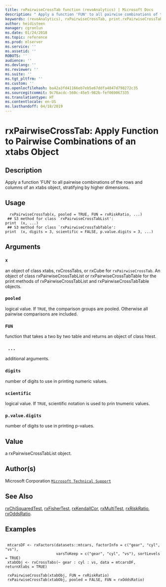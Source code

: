 ```yaml
---
title: rxPairwiseCrossTab function (revoAnalytics) | Microsoft Docs
description: " Apply a function 'FUN' to all pairwise combinations of the rows and columns of an xtabs object,  stratifying by higher dimensions. "
keywords: (revoAnalytics), rxPairwiseCrossTab, print.rxPairwiseCrossTabList, print.rxPairwiseCrossTabTable, htest
author: heidisteen
manager: cgronlun
ms.date: 01/24/2018
ms.topic: reference
ms.prod: mlserver
ms.service: ''
ms.assetid: ''
ROBOTS: ''
audience: ''
ms.devlang: ''
ms.reviewer: ''
ms.suite: ''
ms.tgt_pltfrm: ''
ms.custom: ''
ms.openlocfilehash: ba42a3fd41166eb7eb5e67ddfa4847d798272c35
ms.sourcegitcommit: 9c76acdc-560c-45e5-982b-fef069067335
ms.translationtype: HT
ms.contentlocale: en-US
ms.lasthandoff: 04/18/2019
---
```

 # <a name="rxpairwisecrosstab--apply-function-to-pairwise-combinations-of-an-xtabs-object"></a>rxPairwiseCrossTab:  Apply Function to Pairwise Combinations of an xtabs Object 

 ## <a name="description"></a>Description

Apply a function 'FUN' to all pairwise combinations of the rows and columns of an xtabs object, stratifying by higher dimensions.



 ## <a name="usage"></a>Usage

```   
  rxPairwiseCrossTab(x, pooled = TRUE, FUN = rxRiskRatio, ...)
 ## S3 method for class `rxPairwiseCrossTabList':
print  (x, ...)
 ## S3 method for class `rxPairwiseCrossTabTable':
print  (x, digits = 3, scientific = FALSE, p.value.digits = 3, ...)

```


 ## <a name="arguments"></a>Arguments




 ### `x`
 an object of class xtabs, rxCrossTabs, or rxCube for `rxPairwiseCrossTab`. An object of class rxPairwiseCrossTabList or rxPairwiseCrossTabTable for the print methods of rxPairwiseCrossTabList and rxPairwiseCrossTabTable objects. 



 ### `pooled`
 logical value. If `TRUE`, the comparison groups are pooled.  Otherwise all pairwise comparisons are included. 



 ### `FUN`
 function that takes a two by two table and returns an object of class htest. 



 ### ` ...`
 additional arguments. 



 ### `digits`
 number of digits to use in printing numeric values. 



 ### `scientific`
 logical value. If `TRUE`, scientific notation is used to prin tnumeric values. 



 ### `p.value.digits`
 number of digits to use in printing p-values. 




 ## <a name="value"></a>Value
 a rxPairwiseCrossTabList object. 

 ## <a name="authors"></a>Author(s)
 Microsoft Corporation [`Microsoft Technical Support`](https://go.microsoft.com/fwlink/?LinkID=698556&clcid=0x409)



 ## <a name="see-also"></a>See Also

[rxChiSquaredTest](rxChiSquaredTest.md), [rxFisherTest](rxChiSquaredTest.md), [rxKendallCor](rxChiSquaredTest.md), [rxMultiTest](rxMultiTest.md), [rxRiskRatio](rxRiskRatio.md), [rxOddsRatio](rxRiskRatio.md).


 ## <a name="examples"></a>Examples

 ```

  mtcarsDF <- rxFactors(datasets::mtcars, factorInfo = c("gear", "cyl", "vs"), 
                        varsToKeep = c("gear", "cyl", "vs"), sortLevels = TRUE)
  xtabObj <- rxCrossTabs(~ gear : cyl : vs, data = mtcarsDF, returnXtabs = TRUE)

  rxPairwiseCrossTab(xtabObj, FUN = rxRiskRatio)
  rxPairwiseCrossTab(xtabObj, pooled = FALSE, FUN = rxOddsRatio)
```



